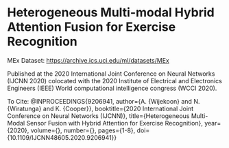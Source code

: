 # Heterogeneous Multi-modal Hybrid Attention Fusion for Exercise Recognition

MEx Dataset: https://archive.ics.uci.edu/ml/datasets/MEx

Published at the 2020 International Joint Conference on Neural Networks (IJCNN 2020) colocated with the 2020 Institute of Electrical and Electronics Engineers (IEEE) World computational intelligence congress (WCCI 2020).

To Cite:
@INPROCEEDINGS{9206941,
  author={A. {Wijekoon} and N. {Wiratunga} and K. {Cooper}},
  booktitle={2020 International Joint Conference on Neural Networks (IJCNN)}, 
  title={Heterogeneous Multi-Modal Sensor Fusion with Hybrid Attention for Exercise Recognition}, 
  year={2020},
  volume={},
  number={},
  pages={1-8},
  doi={10.1109/IJCNN48605.2020.9206941}}

